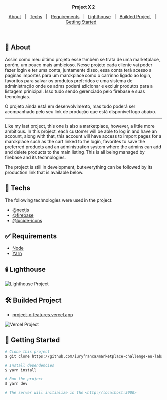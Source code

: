 <p align="center">
  <strong>Project X 2</strong>
</p>

<p align="center">
  <a href="#dart-about">About</a> &#xa0; | &#xa0; 
  <a href="#rocket-techs">Techs</a> &#xa0; | &#xa0;
  <a href="#white_check_mark-requirements">Requirements</a> &#xa0; | &#xa0;
  <a href="#candle-lighthouse">Lighthouse</a> &#xa0; | &#xa0;
  <a href="#hammer_and_wrench-builded-project">Builded Project</a> &#xa0; | &#xa0;
  <a href="#checkered_flag-getting-started">Getting Started</a> &#xa0; &#xa0;
</p>

<br>

## :dart: About

<p>
Assim como meu último projeto esse também se trata de uma marketplace, porém, um pouco mais ambicioso. Nesse projeto cada cliente vai poder fazer login e ter uma conta, juntamente disso, essa conta terá acesso a paginas importes para um marckplace como o carrinho ligado ao login, favoritos para salvar os produtos preferidos e uma sistema de administração onde os adms poderá adicionar e excluir produtos para a listagem prinicipal. Isso tudo sendo gerenciado pelo firebase e suas tecnologias.
</p>

<p>
O projeto ainda está em desenvolvimento, mas tudo poderá ser acompanhado pelo seu link de produção que está disponível logo abaixo.
</p>

-------

<p>
Like my last project, this one is also a marketplace, however, a little more ambitious. In this project, each customer will be able to log in and have an account, along with that, this account will have access to import pages for a marckplace such as the cart linked to the login, favorites to save the preferred products and an administration system where the admins can add and delete products to the main listing. This is all being managed by firebase and its technologies.
</p>

<p>
The project is still in development, but everything can be followed by its production link that is available below.
</p>
   
    
## :rocket: Techs

The following technologies were used in the project:

- [@nextjs](https://nextjs.org/)
- [@firebase](https://firebase.google.com/)
- [@lucide-icons](https://lucide.dev/)


## :white_check_mark: Requirements

- [Node](https://nodejs.org/en/)
- [Yarn](https://yarnpkg.com/lang/en/)

## :candle: Lighthouse

![Lighthouse Project](https://firebasestorage.googleapis.com/v0/b/projeto-x-features.appspot.com/o/readme-project%2FLighthouse.png?alt=media&token=06d5264e-e823-423c-963b-8bb2c8d98546)

## :hammer_and_wrench: Builded Project

- [project-x-features.vercel.app](https://project-x-features.vercel.app/)

![Vercel Project](https://firebasestorage.googleapis.com/v0/b/projeto-x-features.appspot.com/o/readme-project%2Fproduction-project.png?alt=media&token=66f3bb62-4ba0-4a66-b94d-2d391dbd3d0b)

## :checkered_flag: Getting Started

```bash
# Clone this project
$ git clone https://github.com/iuryfranca/marketplace-challenge-eu-labs.git

# Install dependencies
$ yarn install

# Run the project
$ yarn dev

# The server will initialize in the <http://localhost:3000>
```
